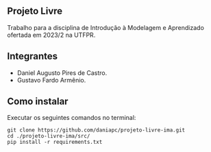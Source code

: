## Projeto Livre 
Trabalho para a disciplina de Introdução à Modelagem e Aprendizado ofertada em 2023/2 na UTFPR. 

## Integrantes
- Daniel Augusto Pires de Castro.
- Gustavo Fardo Armênio.

## Como instalar
Executar os seguintes comandos no terminal: 
``` 
git clone https://github.com/daniapc/projeto-livre-ima.git
cd ./projeto-livre-ima/src/
pip install -r requirements.txt
``` 

